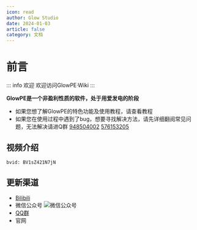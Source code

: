```yaml
---
icon: read
author: Glow Studio
date: 2024-01-03
article: false
category: 文档
---
```


# 前言  

::: info 欢迎
欢迎访问GlowPE·Wiki
:::

**GlowPE是一个非盈利性质的软件，处于用爱发电的阶段**

- 如果您想了解GlowPE的特色功能及使用教程，请查看教程
- 如果您在使用过程中遇到了bug，想要寻找解决方法，请先详细翻阅常见问题，无法解决请进Q群 [948504002](https://qm.qq.com/cgi-bin/qm/qr?_wv=1027&k=EEh7V2N3pRqAWGrPWW2kSTwdKmZHm2SD&authKey=wwaCNoL3F%2Bi5wbyUy7LL88G1L%2FC29ARggZ6PJa2ue5%2BAZMyLmlDsI6a9bP6%2BQfOK&noverify=0&group_code=948504002) [576153205](https://jq.qq.com/?_wv=1027&k=kIAqdVde)

## 视频介绍
```compenent Bilibili
bvid: BV1sZ421N7jN
```
  
## 更新渠道
- [Bilibili](https://space.bilibili.com/702028797)
- 微信公众号 ![微信公众号](https://yanxuan.nosdn.127.net/41c14c219f06fcc1ceefc861d3c391a1.jpg)
- [QQ群](https://qm.qq.com/cgi-bin/qm/qr?_wv=1027&k=EEh7V2N3pRqAWGrPWW2kSTwdKmZHm2SD&authKey=wwaCNoL3F%2Bi5wbyUy7LL88G1L%2FC29ARggZ6PJa2ue5%2BAZMyLmlDsI6a9bP6%2BQfOK&noverify=0&group_code=948504002)
- 官网